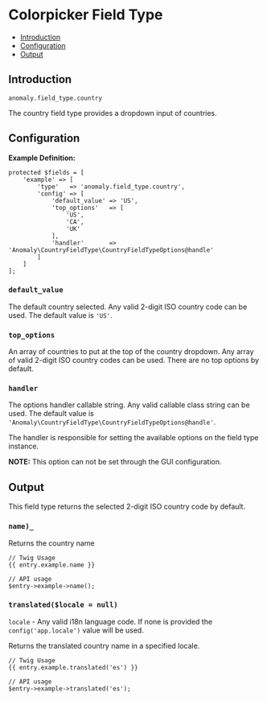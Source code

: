 # Colorpicker Field Type

- [Introduction](#introduction)
- [Configuration](#configuration)
- [Output](#output)


<a name="introduction"></a>
## Introduction

`anomaly.field_type.country`

The country field type provides a dropdown input of countries.


<a name="configuration"></a>
## Configuration

**Example Definition:**

    protected $fields = [
        'example' => [
            'type'   => 'anomaly.field_type.country',
            'config' => [
                'default_value' => 'US',
                'top_options'   => [
                    'US',
                    'CA',
                    'UK'
                ],
                'handler'       => 'Anomaly\CountryFieldType\CountryFieldTypeOptions@handle'
            ]
        ]
    ];

### `default_value`

The default country selected. Any valid 2-digit ISO country code can be used. The default value is `'US'`. 

### `top_options`

An array of countries to put at the top of the country dropdown. Any array of valid 2-digit ISO country codes can be used. There are no top options by default.

### `handler`

The options handler callable string. Any valid callable class string can be used. The default value is `'Anomaly\CountryFieldType\CountryFieldTypeOptions@handle'`.

The handler is responsible for setting the available options on the field type instance.

**NOTE:** This option can not be set through the GUI configuration.


<a name="output"></a>
## Output

This field type returns the selected 2-digit ISO country code by default.

### `name)_`

Returns the country name

    // Twig Usage
    {{ entry.example.name }}
    
    // API usage
    $entry->example->name();

### `translated($locale = null)`

`locale` - Any valid i18n language code. If none is provided the `config('app.locale')` value will be used.

Returns the translated country name in a specified locale.

    // Twig Usage
    {{ entry.example.translated('es') }}
    
    // API usage
    $entry->example->translated('es');
